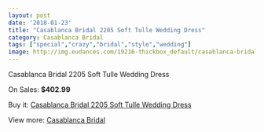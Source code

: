 ```yaml
---
layout: post
date: '2018-01-23'
title: "Casablanca Bridal 2205 Soft Tulle Wedding Dress"
category: Casablanca Bridal
tags: ["special","crazy","bridal","style","wedding"]
image: http://img.eudances.com/19216-thickbox_default/casablanca-bridal-2205-soft-tulle-wedding-dress.jpg
---
```

Casablanca Bridal 2205 Soft Tulle Wedding Dress

On Sales: **$402.99**
<a href="https://www.eudances.com/en/casablanca-bridal/5722-casablanca-bridal-2205-soft-tulle-wedding-dress.html"><amp-img layout="responsive" width="600" height="600" src="//img.eudances.com/19216-thickbox_default/casablanca-bridal-2205-soft-tulle-wedding-dress.jpg" alt="Casablanca Bridal 2205 Soft Tulle Wedding Dress 0" /></a>
<a href="https://www.eudances.com/en/casablanca-bridal/5722-casablanca-bridal-2205-soft-tulle-wedding-dress.html"><amp-img layout="responsive" width="600" height="600" src="//img.eudances.com/19218-thickbox_default/casablanca-bridal-2205-soft-tulle-wedding-dress.jpg" alt="Casablanca Bridal 2205 Soft Tulle Wedding Dress 1" /></a>
<a href="https://www.eudances.com/en/casablanca-bridal/5722-casablanca-bridal-2205-soft-tulle-wedding-dress.html"><amp-img layout="responsive" width="600" height="600" src="//img.eudances.com/19217-thickbox_default/casablanca-bridal-2205-soft-tulle-wedding-dress.jpg" alt="Casablanca Bridal 2205 Soft Tulle Wedding Dress 2" /></a>

Buy it: [Casablanca Bridal 2205 Soft Tulle Wedding Dress](https://www.eudances.com/en/casablanca-bridal/5722-casablanca-bridal-2205-soft-tulle-wedding-dress.html "Casablanca Bridal 2205 Soft Tulle Wedding Dress")

View more: [Casablanca Bridal](https://www.eudances.com/en/4-casablanca-bridal "Casablanca Bridal")